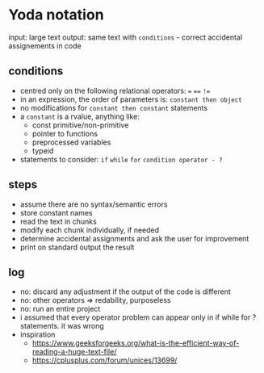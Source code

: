 # Yoda notation

input: large text
output: same text with `conditions` - correct accidental assignements in code

## conditions
- centred only on the following relational operators: `=` `==` `!=` 
- in an expression, the order of parameters is: `constant then object`
- no modifications for `constant then constant` statements
- a `constant` is a rvalue, anything like:
	- const primitive/non-primitive
	- pointer to functions
	- preprocessed variables
	- typeid
- statements to consider: `if` `while` `for` `condition operator - ?`

## steps
- assume there are no syntax/semantic errors
- store constant names
- read the text in chunks
- modify each chunk individually, if needed
- determine accidental assignments and ask the user for improvement
- print on standard output the result

## log
- no: discard any adjustment if the output of the code is different
- no: other operators => redability, purposeless
- no: run an entire project
- i assumed that every operator problem can appear only in if while for ? statements. it was wrong
- inspiration 
	- https://www.geeksforgeeks.org/what-is-the-efficient-way-of-reading-a-huge-text-file/
	- https://cplusplus.com/forum/unices/13699/
	